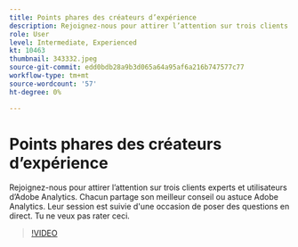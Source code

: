 ```yaml
---
title: Points phares des créateurs d’expérience
description: Rejoignez-nous pour attirer l’attention sur trois clients experts et utilisateurs d’Adobe Analytics.
role: User
level: Intermediate, Experienced
kt: 10463
thumbnail: 343332.jpeg
source-git-commit: edd0bdb28a9b3d065a64a95af6a216b747577c77
workflow-type: tm+mt
source-wordcount: '57'
ht-degree: 0%

---
```


# Points phares des créateurs d’expérience

Rejoignez-nous pour attirer l’attention sur trois clients experts et utilisateurs d’Adobe Analytics. Chacun partage son meilleur conseil ou astuce Adobe Analytics. Leur session est suivie d&#39;une occasion de poser des questions en direct. Tu ne veux pas rater ceci.

>[!VIDEO](https://video.tv.adobe.com/v/343332/?quality=12&learn=on)
